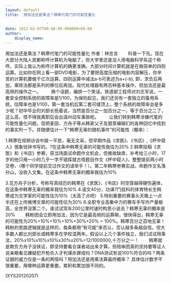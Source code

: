```yaml
---
layout: default
title: '用加法还是乘法？韩寒代笔门的可能性量化
 
                  '
date: 2012-02-07T00:00:00.000000+08:00
author:
    display_name: 
---
```


用加法还是乘法？韩寒代笔门的可能性量化                                 作者：林忠言  　　科普一下先。现在大部分大陆人民都称呼计算机为电脑了，但大学里还是没人用电脑科学系这个称呼。实际上我认为称呼计算机的确更准确。大部分时间计算机就是在做简单的四则运算。比如你在网上看一部DVD电影，为了要把高度压缩的电影内容解压，你辛苦的计算机要做千亿次运算。四则运算中减法a-b可表述为a+(-b), 即，求负后再加，乘除法都是系列的移位后再加。现代处理器有两百种基本操作，但加法还是最高频的操作之一。 　　换个话题，编排一个笑话。铁道部工程师对刘志军说，一套安全控制系统的故障率是1/100，为保险起见，我们还另有一套独立的备用系统，估障率也是1/100，第一套当机后第二套可缝顶上。整个系统的故障率会是多少呢？初中毕业的刘部长抢着说，当然是百分之一加百分之一，等于百分之二了，这么高，怪不得我离职后会出温州动车事故呢。 　　让我们转到韩寒涉嫌代笔的可能性量化问题。现把麦田、方舟子等从韩家父子及盟芽编辑们的各种回忆中找到的事实列一下。并随便估计一下“韩寒无辜的随机事件”的可能性（概率）：

1.韩寒在视频访谈中就一平民，毫无文采，但早期作品《求医》、《书店》,《杯中窥人》很象钱钟书写的。?在这条中韩寒无辜的可能性我估为20% 2.韩寒投稿《求医》和《书店》参赛，获当场面试命题作文机会，但推故缺席，补考给三小时，17岁的他只用一小时几乎一字不错挥就古怪题目作文《杯中窥人》，整整提前两小时交卷，（哪个同学提前交过作文的请举手！）。第二年韩寒参赛实战，命题作文名落孙山，没收入文集。在这条中韩寒无辜的概率我估为10%

3.见方舟子分析，号称写真经历的韩寒在《求医》、《书店》时空穿越得硬伤遍体，在这条中韩寒无辜的概率我估为10% 4.语文40分，功课7门挂科的体育特长生韩寒成为文学家的可能性估为10%（太高了点吧） 5.特别重要的赛事头天晚上一点半还在上传微博文章的可能性估为30% 6.全职专业高集中力的赛车手写作产量极高，全世界没第二个。谁试试驾车200公里时速时构思小说去？韩寒无辜的概率是20% 　　韩粉团会立即用加法，因为它是最高频的运算嘛，很快得出，韩寒无辜的可能性为20%+10%+10%+10%+30%+20% = 100%。韩寒百分之百地无辜！韩粉的思路逻辑就是这样的，每条都用“有可能”来否认，否认越多条越自信。但大多数人都比刘部长或韩寒多在学校混两年。假设以上几个事件独立，我们试试用乘法，20%x10%x10%x10%x30%x20%=12/1000000,十万分之一！ 　　韩寒就是欺负方舟子没铁证，即坚持要看合谋者站出来才算。但陪审团真的坚持要等证人说亲眼看见嫌疑犯开枪杀人才判谋杀罪成吗？DNA测试有说100%符合的吗？两条证据的威力仅是一条的两倍吗？用加法还是用乘法算最终概率？      具体估计数字不很重要，用哪种运算更重要。累积和累加很不同的。

(XYS20120207)

